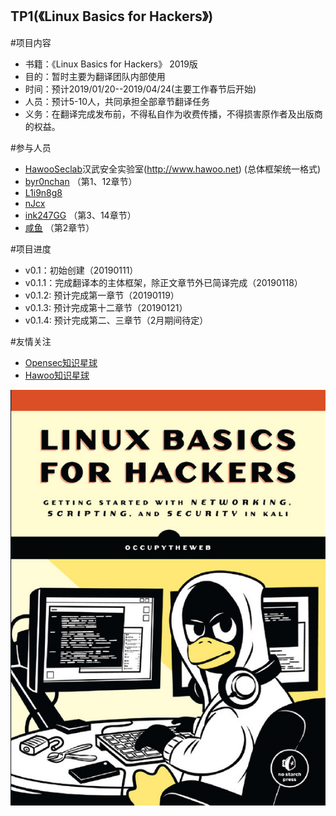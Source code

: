 ## TP1(《Linux Basics for Hackers》)
#项目内容 
- 书籍：《Linux Basics for Hackers》 2019版
- 目的：暂时主要为翻译团队内部使用
- 时间：预计2019/01/20--2019/04/24(主要工作春节后开始)
- 人员：预计5-10人，共同承担全部章节翻译任务
- 义务：在翻译完成发布前，不得私自作为收费传播，不得损害原作者及出版商的权益。

#参与人员
- [HawooSeclab](https://github.com/hawoosec)汉武安全实验室(http://www.hawoo.net) (总体框架统一格式)
- [byr0nchan](https://github.com/byr0nchan) （第1、12章节）
- [L1i9n8g8](https://github.com/L1i9n8g8)
- [nJcx](https://github.com/nJcx)
- [ink247GG](https://github.com/ink247GG) （第3、14章节）
- [咸鱼]() （第2章节）

#项目进度 
- v0.1：初始创建（20190111）
- v0.1.1：完成翻译本的主体框架，除正文章节外已简译完成（20190118）
- v0.1.2: 预计完成第一章节（20190119）
- v0.1.3: 预计完成第十二章节（20190121）
- v0.1.4: 预计完成第二、三章节（2月期间待定）

#友情关注 
- [Opensec知识星球](https://t.zsxq.com/vrvjAuN)
- [Hawoo知识星球](https://t.zsxq.com/2bQvFYJ)

![](./Book_name.jpg)
